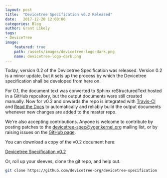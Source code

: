 ```yaml
---
layout: post
title:  "Devicetree Specification v0.2 Released"
date:   2017-12-20 12:00:00
categories: Blog
author: Grant Likely
tags: 
- DeviceTree
image:
    featured: true
    path: /assets/images/devicetree-logo-dark.png
    name: devicetree-logo-dark.png
---
```


Today, version 0.2 of the Devicetree Specification was released.
Version 0.2 is a minor update, but it sets up the process by which
the Devicetree specification shall be developed from here on.

For 0.1, the document text was converted to Sphinx reStructuredText hosted
in a GitHub repository, but the output documents were still created manually.
Now for v0.2 and onwards the repo is integrated with
[Travis-CI](https://travis-ci.com) and [Read the Docs](https://readthedocs.org)
to automatically and reliably build the output documents whenever new
changes are added to the master repo.

We're also accepting contributions.
Anyone is welcome to contribute by posting patches to the
 devicetree-spec@vger.kernel.org mailing list, or by raising issues on the
[GitHub page](https://github.com/devicetree-org/devicetree-specification/issues).

You can download a copy of the v0.2 document here:

[Devicetree Specification v0.2](https://github.com/devicetree-org/devicetree-specification/releases/tag/v0.2)

Or, roll up your sleeves, clone the git repo, and help out.

```bash
git clone https://github.com/devicetree-org/devicetree-specification
```

